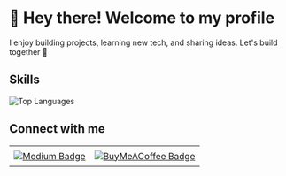 # 👋 Hey there! Welcome to my profile

I enjoy building projects, learning new tech, and sharing ideas. Let's build together 🚀

## Skills
![Top Languages](https://github-readme-stats.vercel.app/api/top-langs/?username=codexsb&layout=compact&theme=dark)

## Connect with me

<table style="border:none; border-collapse: collapse; width: 100%;">
  <tr style="border:none;">
    <td style="border: none; padding: 8px; text-align: center;">
      <a href="https://medium.com/@codexsb" target="_blank">
        <img src="https://img.shields.io/badge/Medium-Blog-black?style=for-the-badge&logo=medium&logoColor=white" alt="Medium Badge">
      </a>
    </td>
    <td style="border: none; padding: 8px; text-align: center;">
      <a href="https://www.buymeacoffee.com/codexsb" target="_blank">
        <img src="https://img.shields.io/badge/Buy_Me_a_Coffee-Support-yellow?style=for-the-badge&logo=buy-me-a-coffee&logoColor=black" alt="BuyMeACoffee Badge">
      </a>
    </td>
  </tr>
</table>

